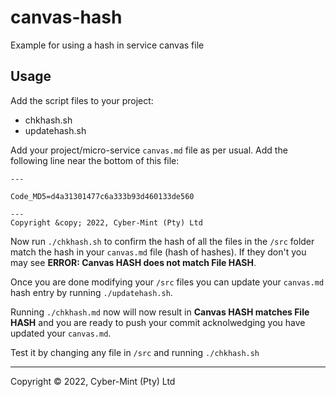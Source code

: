 # canvas-hash
Example for using a hash in service canvas file

## Usage
Add the script files to your project:
- chkhash.sh
- updatehash.sh

Add your project/micro-service `canvas.md` file as per usual.
Add the following line near the bottom of this file:
```
---

Code_MD5=d4a31301477c6a333b93d460133de560

---
Copyright &copy; 2022, Cyber-Mint (Pty) Ltd
```

Now run `./chkhash.sh` to confirm the hash of all the files in the `/src` folder match the hash in your `canvas.md` file (hash of hashes).  If they don't you may see **ERROR: Canvas HASH does not match File HASH**.

Once you are done modifying your `/src` files you can update your `canvas.md` hash entry by running `./updatehash.sh`.  

Running `./chkhash.md` now will now result in **Canvas HASH matches File HASH** and you are ready to push your commit acknolwedging you have updated your `canvas.md`.

Test it by changing any file in `/src` and running `./chkhash.sh`

---
Copyright &copy; 2022, Cyber-Mint (Pty) Ltd




